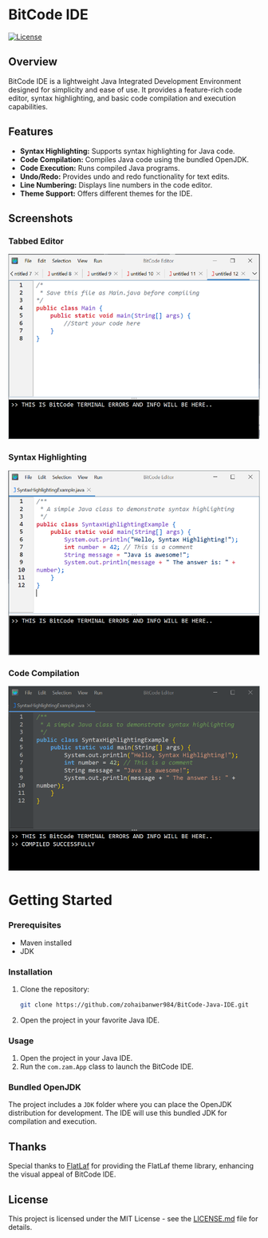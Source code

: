 # BitCode IDE

[![License](https://img.shields.io/badge/License-MIT-blue.svg)](LICENSE)
## Overview

BitCode IDE is a lightweight Java Integrated Development Environment designed for simplicity and ease of use. It provides a feature-rich code editor, syntax highlighting, and basic code compilation and execution capabilities.

## Features

- **Syntax Highlighting:** Supports syntax highlighting for Java code.
- **Code Compilation:** Compiles Java code using the bundled OpenJDK.
- **Code Execution:** Runs compiled Java programs.
- **Undo/Redo:** Provides undo and redo functionality for text edits.
- **Line Numbering:** Displays line numbers in the code editor.
- **Theme Support:** Offers different themes for the IDE.

## Screenshots

### Tabbed Editor
![Tabbed Editor](/screenshots/tabbed_editor.png)

### Syntax Highlighting
![Syntax Highlighting](/screenshots/syntax_highlighting.png)

### Code Compilation
![Code Compilation](/screenshots/code_compilation.png)

# Getting Started

### Prerequisites

- Maven installed
- JDK
  
### Installation

1. Clone the repository:

    ```bash
    git clone https://github.com/zohaibanwer984/BitCode-Java-IDE.git
    ```

2. Open the project in your favorite Java IDE.

### Usage

1. Open the project in your Java IDE.
2. Run the `com.zam.App` class to launch the BitCode IDE.

### Bundled OpenJDK

The project includes a `JDK` folder where you can place the OpenJDK distribution for development. The IDE will use this bundled JDK for compilation and execution.

## Thanks

Special thanks to [FlatLaf](https://github.com/JFormDesigner/FlatLaf) for providing the FlatLaf theme library, enhancing the visual appeal of BitCode IDE.

## License

This project is licensed under the MIT License - see the [LICENSE.md](LICENSE.md) file for details.

